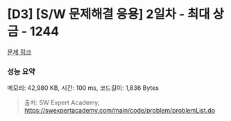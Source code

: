 # [D3] [S/W 문제해결 응용] 2일차 - 최대 상금 - 1244 

[문제 링크](https://swexpertacademy.com/main/code/problem/problemDetail.do?contestProbId=AV15Khn6AN0CFAYD) 

### 성능 요약

메모리: 42,980 KB, 시간: 100 ms, 코드길이: 1,836 Bytes



> 출처: SW Expert Academy, https://swexpertacademy.com/main/code/problem/problemList.do